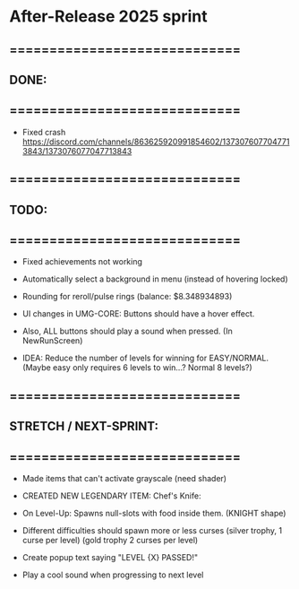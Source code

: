 

# After-Release 2025 sprint

## =============================
## DONE:
## =============================


- Fixed crash https://discord.com/channels/863625920991854602/1373076077047713843/1373076077047713843


## =============================
## TODO:
## =============================


- Fixed achievements not working

- Automatically select a background in menu (instead of hovering locked)

- Rounding for reroll/pulse rings (balance: $8.348934893)

- UI changes in UMG-CORE: Buttons should have a hover effect. 
- Also, ALL buttons should play a sound when pressed. (In NewRunScreen)

- IDEA: Reduce the number of levels for winning for EASY/NORMAL.
(Maybe easy only requires 6 levels to win...? Normal 8 levels?)



## =============================
## STRETCH / NEXT-SPRINT:
## =============================


- Made items that can't activate grayscale (need shader)

- CREATED NEW LEGENDARY ITEM: Chef's Knife: 
- On Level-Up: Spawns null-slots with food inside them. (KNIGHT shape)


- Different difficulties should spawn more or less curses 
(silver trophy, 1 curse per level) (gold trophy 2 curses per level)

- Create popup text saying "LEVEL {X} PASSED!"
- Play a cool sound when progressing to next level

